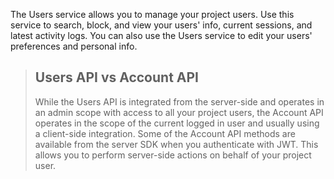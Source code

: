 The Users service allows you to manage your project users. Use this service to search, block, and view your users' info, current sessions, and latest activity logs. You can also use the Users service to edit your users' preferences and personal info.

> ## Users API vs Account API
> While the Users API is integrated from the server-side and operates in an admin scope with access to all your project users, the Account API operates in the scope of the current logged in user and usually using a client-side integration. Some of the Account API methods are available from the server SDK when you authenticate with JWT. This allows you to perform server-side actions on behalf of your project user.